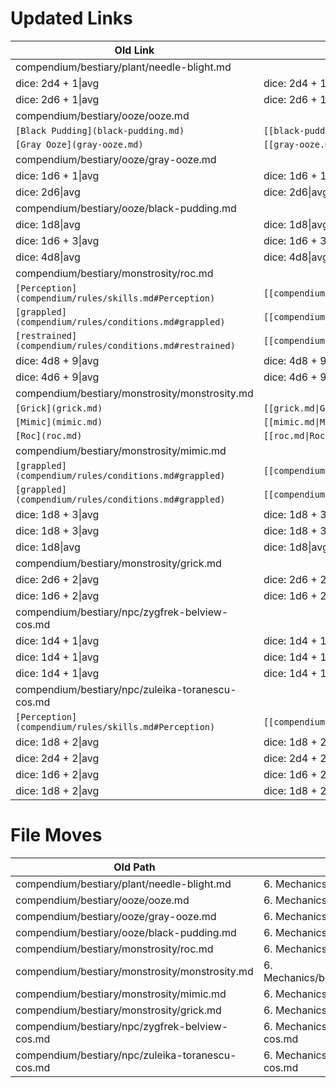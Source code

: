 # Updated Links

| Old Link | New Link |
|------|----------|
| compendium/bestiary/plant/needle-blight.md ||
| dice: 2d4 + 1\|avg | dice: 2d4 + 1\|avg |
| dice: 2d6 + 1\|avg | dice: 2d6 + 1\|avg |
| compendium/bestiary/ooze/ooze.md ||
| `[Black Pudding](black-pudding.md)` | `[[black-pudding.md\|Black Pudding]]` |
| `[Gray Ooze](gray-ooze.md)` | `[[gray-ooze.md\|Gray Ooze]]` |
| compendium/bestiary/ooze/gray-ooze.md ||
| dice: 1d6 + 1\|avg | dice: 1d6 + 1\|avg |
| dice: 2d6\|avg | dice: 2d6\|avg |
| compendium/bestiary/ooze/black-pudding.md ||
| dice: 1d8\|avg | dice: 1d8\|avg |
| dice: 1d6 + 3\|avg | dice: 1d6 + 3\|avg |
| dice: 4d8\|avg | dice: 4d8\|avg |
| compendium/bestiary/monstrosity/roc.md ||
| `[Perception](compendium/rules/skills.md#Perception)` | `[[compendium/rules/skills.md#Perception\|Perception]]` |
| `[grappled](compendium/rules/conditions.md#grappled)` | `[[compendium/rules/conditions.md#grappled\|grappled]]` |
| `[restrained](compendium/rules/conditions.md#restrained)` | `[[compendium/rules/conditions.md#restrained\|restrained]]` |
| dice: 4d8 + 9\|avg | dice: 4d8 + 9\|avg |
| dice: 4d6 + 9\|avg | dice: 4d6 + 9\|avg |
| compendium/bestiary/monstrosity/monstrosity.md ||
| `[Grick](grick.md)` | `[[grick.md\|Grick]]` |
| `[Mimic](mimic.md)` | `[[mimic.md\|Mimic]]` |
| `[Roc](roc.md)` | `[[roc.md\|Roc]]` |
| compendium/bestiary/monstrosity/mimic.md ||
| `[grappled](compendium/rules/conditions.md#grappled)` | `[[compendium/rules/conditions.md#grappled\|grappled]]` |
| `[grappled](compendium/rules/conditions.md#grappled)` | `[[compendium/rules/conditions.md#grappled\|grappled]]` |
| dice: 1d8 + 3\|avg | dice: 1d8 + 3\|avg |
| dice: 1d8 + 3\|avg | dice: 1d8 + 3\|avg |
| dice: 1d8\|avg | dice: 1d8\|avg |
| compendium/bestiary/monstrosity/grick.md ||
| dice: 2d6 + 2\|avg | dice: 2d6 + 2\|avg |
| dice: 1d6 + 2\|avg | dice: 1d6 + 2\|avg |
| compendium/bestiary/npc/zygfrek-belview-cos.md ||
| dice: 1d4 + 1\|avg | dice: 1d4 + 1\|avg |
| dice: 1d4 + 1\|avg | dice: 1d4 + 1\|avg |
| dice: 1d4 + 1\|avg | dice: 1d4 + 1\|avg |
| compendium/bestiary/npc/zuleika-toranescu-cos.md ||
| `[Perception](compendium/rules/skills.md#Perception)` | `[[compendium/rules/skills.md#Perception\|Perception]]` |
| dice: 1d8 + 2\|avg | dice: 1d8 + 2\|avg |
| dice: 2d4 + 2\|avg | dice: 2d4 + 2\|avg |
| dice: 1d6 + 2\|avg | dice: 1d6 + 2\|avg |
| dice: 1d8 + 2\|avg | dice: 1d8 + 2\|avg |


# File Moves

| Old Path | New Path |
|------|----------|
| compendium/bestiary/plant/needle-blight.md | 6. Mechanics/bestiary/plant/needle-blight.md |
| compendium/bestiary/ooze/ooze.md | 6. Mechanics/bestiary/ooze/ooze.md |
| compendium/bestiary/ooze/gray-ooze.md | 6. Mechanics/bestiary/ooze/gray-ooze.md |
| compendium/bestiary/ooze/black-pudding.md | 6. Mechanics/bestiary/ooze/black-pudding.md |
| compendium/bestiary/monstrosity/roc.md | 6. Mechanics/bestiary/monstrosity/roc.md |
| compendium/bestiary/monstrosity/monstrosity.md | 6. Mechanics/bestiary/monstrosity/monstrosity.md |
| compendium/bestiary/monstrosity/mimic.md | 6. Mechanics/bestiary/monstrosity/mimic.md |
| compendium/bestiary/monstrosity/grick.md | 6. Mechanics/bestiary/monstrosity/grick.md |
| compendium/bestiary/npc/zygfrek-belview-cos.md | 6. Mechanics/bestiary/npc/zygfrek-belview-cos.md |
| compendium/bestiary/npc/zuleika-toranescu-cos.md | 6. Mechanics/bestiary/npc/zuleika-toranescu-cos.md |

